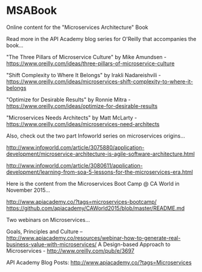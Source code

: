 # MSABook
Online content for the "Microservices Architecture" Book

Read more in the API Academy blog series for O'Reilly that accompanies the book...

"The Three Pillars of Microservice Culture" by Mike Amundsen - https://www.oreilly.com/ideas/three-pillars-of-microservice-culture

"Shift Complexity to Where It Belongs" by Irakli Nadareishvili - https://www.oreilly.com/ideas/microservices-shift-complexity-to-where-it-belongs

"Optimize for Desirable Results" by Ronnie Mitra - https://www.oreilly.com/ideas/optimize-for-desirable-results

"Microservices Needs Architects" by Matt McLarty - https://www.oreilly.com/ideas/microservices-need-architects 

Also, check out the two part Infoworld series on microservices origins...

http://www.infoworld.com/article/3075880/application-development/microservice-architecture-is-agile-software-architecture.html

http://www.infoworld.com/article/3080611/application-development/learning-from-soa-5-lessons-for-the-microservices-era.html

Here is the content from the Microservices Boot Camp @ CA World in November 2015...

http://www.apiacademy.co/?tags=microservices-bootcamp/ 
https://github.com/apiacademy/CAWorld2015/blob/master/README.md 

Two webinars on Microservices...

Goals, Principles and Culture – http://www.apiacademy.co/resources/webinar-how-to-generate-real-business-value-with-microservices/ 
A Design-based Approach to Microservices - http://www.oreilly.com/pub/e/3697 

API Academy Blog Posts:
http://www.apiacademy.co/?tags=Microservices
